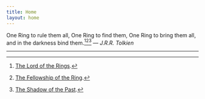 ```yaml
---
title: Home
layout: home
---
```


One Ring to rule them all, One Ring to find them, One Ring to bring them all, and in the darkness bind them.[^1][^2][^3]  — *J.R.R. Tolkien*

----

[^1]: [The Lord of the Rings](https://tolkiengateway.net/wiki/The_Lord_of_the_Rings).
[^2]: [The Fellowship of the Ring](https://tolkiengateway.net/wiki/The_Fellowship_of_the_Ring).
[^3]: [The Shadow of the Past](https://tolkiengateway.net/wiki/The_Shadow_of_the_Past).

